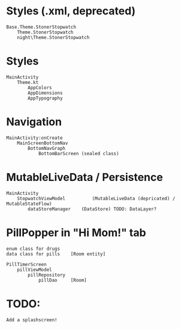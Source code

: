 # Styles (.xml, deprecated)

	Base.Theme.StonerStopwatch
		Theme.StonerStopwatch
		night\Theme.StonerStopwatch

# Styles
	MainActivity
		Theme.kt
			AppColors
			AppDimensions
			AppTypography

# Navigation
	MainActivity:onCreate
		MainScreenBottomNav
			BottomNavGraph
				BottomBarScreen (sealed class)

# MutableLiveData / Persistence
	MainActivity
		StopwatchViewModel 			(MutableLiveData (depricated) / MutableStateFlow)
			dataStoreManager 	(DataStore) TODO: DataLayer?

# PillPopper in "Hi Mom!" tab
    enum class for drugs
    data class for pills    [Room entity]

    PillTimerScreen
        pillViewModel       
            pillRepository  
                pillDao     [Room]


# TODO:
    Add a splashscreen!